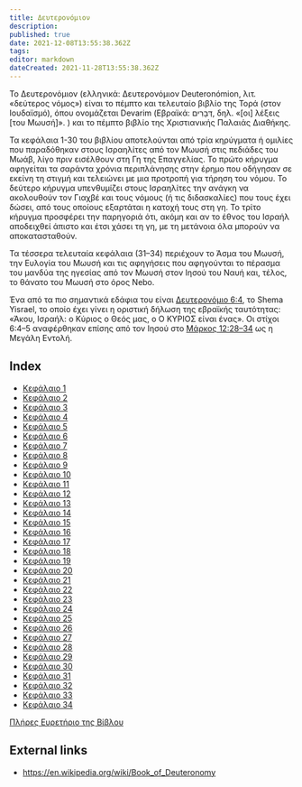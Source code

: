 ```yaml
---
title: Δευτερονόμιον
description: 
published: true
date: 2021-12-08T13:55:38.362Z
tags: 
editor: markdown
dateCreated: 2021-11-28T13:55:38.362Z
---
```


Το Δευτερονόμιον (ελληνικά: Δευτερονόμιον Deuteronómion, λιτ. «δεύτερος νόμος») είναι το πέμπτο και τελευταίο βιβλίο της Τορά (στον Ιουδαϊσμό), όπου ονομάζεται Devarim (Εβραϊκά: דְּבָרִים, δηλ. «[οι] λέξεις [του Μωυσή]». ) και το πέμπτο βιβλίο της Χριστιανικής Παλαιάς Διαθήκης.

Τα κεφάλαια 1-30 του βιβλίου αποτελούνται από τρία κηρύγματα ή ομιλίες που παραδόθηκαν στους Ισραηλίτες από τον Μωυσή στις πεδιάδες του Μωάβ, λίγο πριν εισέλθουν στη Γη της Επαγγελίας. Το πρώτο κήρυγμα αφηγείται τα σαράντα χρόνια περιπλάνησης στην έρημο που οδήγησαν σε εκείνη τη στιγμή και τελειώνει με μια προτροπή για τήρηση του νόμου. Το δεύτερο κήρυγμα υπενθυμίζει στους Ισραηλίτες την ανάγκη να ακολουθούν τον Γιαχβέ και τους νόμους (ή τις διδασκαλίες) που τους έχει δώσει, από τους οποίους εξαρτάται η κατοχή τους στη γη. Το τρίτο κήρυγμα προσφέρει την παρηγοριά ότι, ακόμη και αν το έθνος του Ισραήλ αποδειχθεί άπιστο και έτσι χάσει τη γη, με τη μετάνοια όλα μπορούν να αποκατασταθούν.

Τα τέσσερα τελευταία κεφάλαια (31–34) περιέχουν το Άσμα του Μωυσή, την Ευλογία του Μωυσή και τις αφηγήσεις που αφηγούνται το πέρασμα του μανδύα της ηγεσίας από τον Μωυσή στον Ιησού του Ναυή και, τέλος, το θάνατο του Μωυσή στο όρος Nebo. 

Ένα από τα πιο σημαντικά εδάφια του είναι [Δευτερονόμιο 6:4](/el/Bible/Deuteronomy/6#v4), το Shema Yisrael, το οποίο έχει γίνει η οριστική δήλωση της εβραϊκής ταυτότητας: «Άκου, Ισραήλ: ο Κύριος ο Θεός μας, ο Ο ΚΥΡΙΟΣ είναι ένας». Οι στίχοι 6:4–5 αναφέρθηκαν επίσης από τον Ιησού στο [Μάρκος 12:28–34](/el/Bible/Mark/12#v28) ως η Μεγάλη Εντολή.


## Index

- [Κεφάλαιο 1](/el/Bible/Deuteronomy/1)
- [Κεφάλαιο 2](/el/Bible/Deuteronomy/2)
- [Κεφάλαιο 3](/el/Bible/Deuteronomy/3)
- [Κεφάλαιο 4](/el/Bible/Deuteronomy/4)
- [Κεφάλαιο 5](/el/Bible/Deuteronomy/5)
- [Κεφάλαιο 6](/el/Bible/Deuteronomy/6)
- [Κεφάλαιο 7](/el/Bible/Deuteronomy/7)
- [Κεφάλαιο 8](/el/Bible/Deuteronomy/8)
- [Κεφάλαιο 9](/el/Bible/Deuteronomy/9)
- [Κεφάλαιο 10](/el/Bible/Deuteronomy/10)
- [Κεφάλαιο 11](/el/Bible/Deuteronomy/11)
- [Κεφάλαιο 12](/el/Bible/Deuteronomy/12)
- [Κεφάλαιο 13](/el/Bible/Deuteronomy/13)
- [Κεφάλαιο 14](/el/Bible/Deuteronomy/14)
- [Κεφάλαιο 15](/el/Bible/Deuteronomy/15)
- [Κεφάλαιο 16](/el/Bible/Deuteronomy/16)
- [Κεφάλαιο 17](/el/Bible/Deuteronomy/17)
- [Κεφάλαιο 18](/el/Bible/Deuteronomy/18)
- [Κεφάλαιο 19](/el/Bible/Deuteronomy/19)
- [Κεφάλαιο 20](/el/Bible/Deuteronomy/20)
- [Κεφάλαιο 21](/el/Bible/Deuteronomy/21)
- [Κεφάλαιο 22](/el/Bible/Deuteronomy/22)
- [Κεφάλαιο 23](/el/Bible/Deuteronomy/23)
- [Κεφάλαιο 24](/el/Bible/Deuteronomy/24)
- [Κεφάλαιο 25](/el/Bible/Deuteronomy/25)
- [Κεφάλαιο 26](/el/Bible/Deuteronomy/26)
- [Κεφάλαιο 27](/el/Bible/Deuteronomy/27)
- [Κεφάλαιο 28](/el/Bible/Deuteronomy/28)
- [Κεφάλαιο 29](/el/Bible/Deuteronomy/29)
- [Κεφάλαιο 30](/el/Bible/Deuteronomy/30)
- [Κεφάλαιο 31](/el/Bible/Deuteronomy/31)
- [Κεφάλαιο 32](/el/Bible/Deuteronomy/32)
- [Κεφάλαιο 33](/el/Bible/Deuteronomy/33)
- [Κεφάλαιο 34](/el/Bible/Deuteronomy/34)

[Πλήρες Ευρετήριο της Βίβλου](/el/index/bible)


## External links

- https://en.wikipedia.org/wiki/Book_of_Deuteronomy